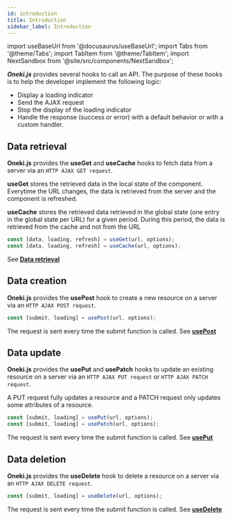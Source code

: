 ```yaml
---
id: introduction
title: Introduction
sidebar_label: Introduction
---
```

import useBaseUrl from '@docusaurus/useBaseUrl';
import Tabs from '@theme/Tabs';
import TabItem from '@theme/TabItem';
import NextSandbox from '@site/src/components/NextSandbox';


***Oneki.js*** provides several hooks to call an API. The purpose of these hooks is to help the developer implement the following logic:
- Display a loading indicator
- Send the AJAX request
- Stop the display of the loading indicator
- Handle the response (success or error) with a default behavior or with a custom handler.

## Data retrieval
**Oneki.js** provides the **useGet** and **useCache** hooks to fetch data from a server via an `HTTP AJAX GET request`. 

**useGet** stores the retrieved data in the local state of the component. Everytime the URL changes, the data is retrieved from the server and the component is refreshed.

**useCache** stores the retrieved data retrieved in the global state (one entry in the global state per URL) for a given period. During this period, the data is retrieved from the cache and not from the URL

```javascript
const [data, loading, refresh] = useGet(url, options);
const [data, loading, refresh] = useCache(url, options);
```

See **[Data retrieval](./use-get)**

## Data creation
**Oneki.js** provides the **usePost** hook to create a new resource on a server via an `HTTP AJAX POST request`. 

```javascript
const [submit, loading] = usePost(url, options);
```
The request is sent every time the submit function is called. See **[usePost](./use-post)**

## Data update
**Oneki.js** provides the **usePut** and **usePatch** hooks to update an existing resource on a server via an `HTTP AJAX PUT request` or `HTTP AJAX PATCH request`.

A PUT request fully updates a resource and a PATCH request only updates some attributes of a resource.

```javascript
const [submit, loading] = usePut(url, options);
const [submit, loading] = usePatch(url, options);
```

The request is sent every time the submit function is called. See **[usePut](./use-put)**

## Data deletion
**Oneki.js** provides the **useDelete** hook to delete a resource on a server via an `HTTP AJAX DELETE request`.

```javascript
const [submit, loading] = useDelete(url, options);
```

The request is sent every time the submit function is called. See **[useDelete](./use-delete)**
